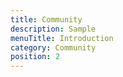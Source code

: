 ```yaml
---
title: Community
description: Sample
menuTitle: Introduction
category: Community
position: 2
---
```

